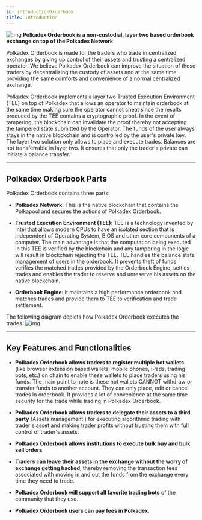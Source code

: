 ```yaml
---
id: introductionOrderbook
title: Introduction
---
```

![img](/img/orderbookTitleBanner.jpg)
**Polkadex Orderbook is a non-custodial, layer two based orderbook exchange on top of the Polkadex Network**.

Polkadex Orderbook is made for the traders who trade in centralized exchanges by giving up control of their assets and trusting a centralized operator. We believe Polkadex Orderbook can improve the situation of those traders by decentralizing the custody of assets and at the same time providing the same comforts and convenience of a normal centralized exchange.

Polkadex Orderbook implements a layer two Trusted Execution Environment (TEE) on top of Polkadex that allows an operator to maintain orderbook at the same time making sure the operator cannot cheat since the results produced by the TEE contains a cryptographic proof. In the event of tampering, the blockchain can invalidate the proof thereby not accepting the tampered state submitted by the Operator. The funds of the user always stays in the native blockchain and is controlled by the user's private key. The layer two solution only allows to place and execute trades. Balances are not transferrable in layer two. It ensures that only the trader's private can initiate a balance transfer.

---

## Polkadex Orderbook Parts
Polkadex Orderbook contains three parts: 
* **Polkadex Network**: This is the native blockchain that contains the Polkapool and secures the actions of Polkadex Orderbook.

* **Trusted Execution Environment (TEE)**: TEE is a technology invented by Intel that allows modern CPUs to have an isolated section that is independent of Operating System, BIOS and other core components of a computer. The main advantage is that the computation being executed in this TEE is verified by the blockchain and any tampering in the logic will result in blockchain rejecting the TEE. TEE handles the balance state management of users in the orderbook. It prevents theft of funds, verifies the matched trades provided by the Orderbook Engine, settles trades and enables the trader to reserve and unreserve his assets on the native blockchain.

* **Orderbook Engine**: It maintains a high performance orderbook and matches trades and provide them to TEE to verification and trade settlement.


The following diagram depicts how Polkadex Orderbook executes the trades.
![img](/img/orderbookBanner.jpg)

---

## Key Features and Functionalities

* **Polkadex Orderbook allows traders to register multiple hot wallets** (like browser extension based wallets, mobile phones, iPads, trading bots, etc.) on chain to enable these wallets to place traders using his funds. The main point to note is  these hot wallets CANNOT withdraw or transfer funds to another account. They can only place, edit or cancel trades in orderbook. It provides a lot of convenience at the same time security for the trade while trading in Polkadex Orderbook.

* **Polkadex Orderbook allows traders to delegate their assets to a third party** (Assets management ) for executing algorithmic trading with trader's asset and making trader profits without trusting them with full control of trader's assets.

* **Polkadex Orderbook allows institutions to execute bulk buy and bulk sell orders**.

* **Traders can leave their assets in the exchange without the worry of exchange getting hacked**, thereby removing the transaction fees associated with moving in and out the funds from the exchange every time they need to trade.

* **Polkadex Orderbook will support all favorite trading bots** of the community that they use.

* **Polkadex Orderbook users can pay fees in Polkadex**.